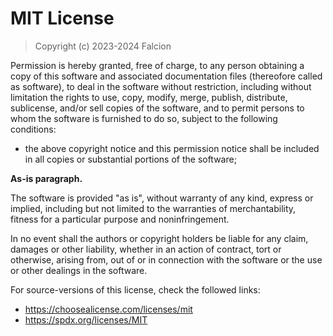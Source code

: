 # MIT License

> Copyright (c) 2023-2024 Falcion

Permission is hereby granted, free of charge, to any person obtaining a copy of
this software and associated documentation files (thereofore called as software),
to deal in the software without restriction, including without limitation the rights
to use, copy, modify, merge, publish, distribute, sublicense, and/or sell copies
of the software, and to permit persons to whom the software is furnished to do so,
subject to the following conditions:

- the above copyright notice and this permission notice shall be included in all
  copies or substantial portions of the software;

**As-is paragraph.**

The software is provided "as is", without warranty of any kind, express or implied,
including but not limited to the warranties of merchantability, fitness for a particular
purpose and noninfringement.

In no event shall the authors or copyright holders be liable for any claim, damages
or other liability, whether in an action of contract, tort or otherwise, arising
from, out of or in connection with the software or the use or other dealings in
the software.

For source-versions of this license, check the followed links:

- <https://choosealicense.com/licenses/mit>
- <https://spdx.org/licenses/MIT>
